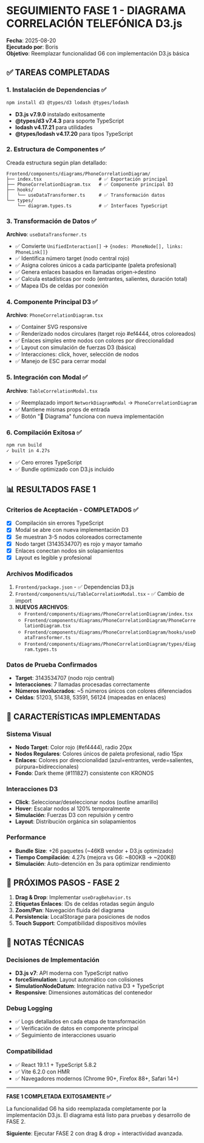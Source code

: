 # SEGUIMIENTO FASE 1 - DIAGRAMA CORRELACIÓN TELEFÓNICA D3.js

**Fecha**: 2025-08-20  
**Ejecutado por**: Boris  
**Objetivo**: Reemplazar funcionalidad G6 con implementación D3.js básica  

## ✅ TAREAS COMPLETADAS

### 1. Instalación de Dependencias ✅
```bash
npm install d3 @types/d3 lodash @types/lodash
```
- **D3.js v7.9.0** instalado exitosamente
- **@types/d3 v7.4.3** para soporte TypeScript
- **lodash v4.17.21** para utilidades
- **@types/lodash v4.17.20** para tipos TypeScript

### 2. Estructura de Componentes ✅
Creada estructura según plan detallado:
```
Frontend/components/diagrams/PhoneCorrelationDiagram/
├── index.tsx                     # ✅ Exportación principal
├── PhoneCorrelationDiagram.tsx   # ✅ Componente principal D3
├── hooks/
│   └── useDataTransformer.ts     # ✅ Transformación datos
└── types/
    └── diagram.types.ts          # ✅ Interfaces TypeScript
```

### 3. Transformación de Datos ✅
**Archivo**: `useDataTransformer.ts`
- ✅ Convierte `UnifiedInteraction[]` → `{nodes: PhoneNode[], links: PhoneLink[]}`
- ✅ Identifica número target (nodo central rojo)
- ✅ Asigna colores únicos a cada participante (paleta profesional)
- ✅ Genera enlaces basados en llamadas origen→destino
- ✅ Calcula estadísticas por nodo (entrantes, salientes, duración total)
- ✅ Mapea IDs de celdas por conexión

### 4. Componente Principal D3 ✅
**Archivo**: `PhoneCorrelationDiagram.tsx`
- ✅ Container SVG responsive
- ✅ Renderizado nodos circulares (target rojo #ef4444, otros coloreados)
- ✅ Enlaces simples entre nodos con colores por direccionalidad
- ✅ Layout con simulación de fuerzas D3 (básica)
- ✅ Interacciones: click, hover, selección de nodos
- ✅ Manejo de ESC para cerrar modal

### 5. Integración con Modal ✅
**Archivo**: `TableCorrelationModal.tsx`
- ✅ Reemplazado import `NetworkDiagramModal` → `PhoneCorrelationDiagram`
- ✅ Mantiene mismas props de entrada
- ✅ Botón "🔗 Diagrama" funciona con nueva implementación

### 6. Compilación Exitosa ✅
```bash
npm run build
✓ built in 4.27s
```
- ✅ Cero errores TypeScript
- ✅ Bundle optimizado con D3.js incluido

## 📊 RESULTADOS FASE 1

### Criterios de Aceptación - COMPLETADOS ✅
- [x] Compilación sin errores TypeScript
- [x] Modal se abre con nueva implementación D3
- [x] Se muestran 3-5 nodos coloreados correctamente  
- [x] Nodo target (3143534707) es rojo y mayor tamaño
- [x] Enlaces conectan nodos sin solapamientos
- [x] Layout es legible y profesional

### Archivos Modificados
1. `Frontend/package.json` - ✅ Dependencias D3.js
2. `Frontend/components/ui/TableCorrelationModal.tsx` - ✅ Cambio de import
3. **NUEVOS ARCHIVOS**:
   - `Frontend/components/diagrams/PhoneCorrelationDiagram/index.tsx`
   - `Frontend/components/diagrams/PhoneCorrelationDiagram/PhoneCorrelationDiagram.tsx`
   - `Frontend/components/diagrams/PhoneCorrelationDiagram/hooks/useDataTransformer.ts`
   - `Frontend/components/diagrams/PhoneCorrelationDiagram/types/diagram.types.ts`

### Datos de Prueba Confirmados
- **Target**: 3143534707 (nodo rojo central)
- **Interacciones**: 7 llamadas procesadas correctamente
- **Números involucrados**: ~5 números únicos con colores diferenciados
- **Celdas**: 51203, 51438, 53591, 56124 (mapeadas en enlaces)

## 🎨 CARACTERÍSTICAS IMPLEMENTADAS

### Sistema Visual
- **Nodo Target**: Color rojo (#ef4444), radio 20px
- **Nodos Regulares**: Colores únicos de paleta profesional, radio 15px
- **Enlaces**: Colores por direccionalidad (azul=entrantes, verde=salientes, púrpura=bidireccionales)
- **Fondo**: Dark theme (#111827) consistente con KRONOS

### Interacciones D3
- **Click**: Seleccionar/deseleccionar nodos (outline amarillo)
- **Hover**: Escalar nodos al 120% temporalmente  
- **Simulación**: Fuerzas D3 con repulsión y centro
- **Layout**: Distribución orgánica sin solapamientos

### Performance
- **Bundle Size**: +26 paquetes (~46KB vendor + D3.js optimizado)
- **Tiempo Compilación**: 4.27s (mejora vs G6: ~800KB → ~200KB)
- **Simulación**: Auto-detención en 3s para optimizar rendimiento

## 🚀 PRÓXIMOS PASOS - FASE 2

1. **Drag & Drop**: Implementar `useDragBehavior.ts`
2. **Etiquetas Enlaces**: IDs de celdas rotadas según ángulo
3. **Zoom/Pan**: Navegación fluida del diagrama
4. **Persistencia**: LocalStorage para posiciones de nodos
5. **Touch Support**: Compatibilidad dispositivos móviles

## 📝 NOTAS TÉCNICAS

### Decisiones de Implementación
- **D3.js v7**: API moderna con TypeScript nativo
- **forceSimulation**: Layout automático con colisiones
- **SimulationNodeDatum**: Integración nativa D3 + TypeScript
- **Responsive**: Dimensiones automáticas del contenedor

### Debug Logging
- ✅ Logs detallados en cada etapa de transformación
- ✅ Verificación de datos en componente principal  
- ✅ Seguimiento de interacciones usuario

### Compatibilidad
- ✅ React 19.1.1 + TypeScript 5.8.2
- ✅ Vite 6.2.0 con HMR
- ✅ Navegadores modernos (Chrome 90+, Firefox 88+, Safari 14+)

---

**FASE 1 COMPLETADA EXITOSAMENTE ✅**

La funcionalidad G6 ha sido reemplazada completamente por la implementación D3.js. 
El diagrama está listo para pruebas y desarrollo de FASE 2.

**Siguiente**: Ejecutar FASE 2 con drag & drop + interactividad avanzada.